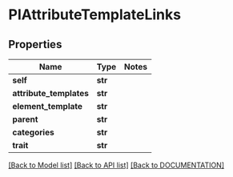 # PIAttributeTemplateLinks

## Properties
Name | Type | Notes
------------ | ------------- | -------------
**self** | **str**
**attribute_templates** | **str**
**element_template** | **str**
**parent** | **str**
**categories** | **str**
**trait** | **str**

[[Back to Model list]](../../DOCUMENTATION.md#documentation-for-models) [[Back to API list]](../../DOCUMENTATION.md#documentation-for-api-endpoints) [[Back to DOCUMENTATION]](../../DOCUMENTATION.md)
